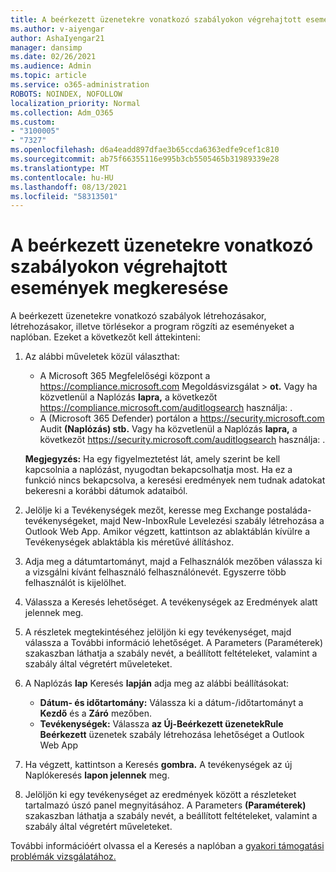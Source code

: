 ```yaml
---
title: A beérkezett üzenetekre vonatkozó szabályokon végrehajtott események megkeresése
ms.author: v-aiyengar
author: AshaIyengar21
manager: dansimp
ms.date: 02/26/2021
ms.audience: Admin
ms.topic: article
ms.service: o365-administration
ROBOTS: NOINDEX, NOFOLLOW
localization_priority: Normal
ms.collection: Adm_O365
ms.custom:
- "3100005"
- "7327"
ms.openlocfilehash: d6a4eadd897dfae3b65ccda6363edfe9cef1c810
ms.sourcegitcommit: ab75f66355116e995b3cb5505465b31989339e28
ms.translationtype: MT
ms.contentlocale: hu-HU
ms.lasthandoff: 08/13/2021
ms.locfileid: "58313501"
---
```

# <a name="find-events-performed-on-inbox-rules"></a>A beérkezett üzenetekre vonatkozó szabályokon végrehajtott események megkeresése

A beérkezett üzenetekre vonatkozó szabályok létrehozásakor, létrehozásakor, illetve törlésekor a program rögzíti az eseményeket a naplóban. Ezeket a következőt kell áttekinteni:

1. Az alábbi műveletek közül választhat:
   - A Microsoft 365 Megfelelőségi központ a <https://compliance.microsoft.com> Megoldásvizsgálat  \> **ot.** Vagy ha közvetlenül a Naplózás **lapra,** a következőt <https://compliance.microsoft.com/auditlogsearch> használja: .
   - A (Microsoft 365 Defender) portálon a <https://security.microsoft.com> Audit **(Naplózás) stb.** Vagy ha közvetlenül a Naplózás **lapra,** a következőt <https://security.microsoft.com/auditlogsearch> használja: .

    **Megjegyzés:** Ha egy figyelmeztetést lát, amely szerint be kell kapcsolnia a naplózást, nyugodtan bekapcsolhatja most. Ha ez a funkció nincs bekapcsolva, a keresési eredmények nem tudnak adatokat bekeresni a korábbi dátumok adataiból.
1. Jelölje ki a Tevékenységek mezőt, keresse meg Exchange postaláda-tevékenységeket, majd New-InboxRule Levelezési szabály létrehozása a Outlook Web App. Amikor végzett, kattintson az ablaktáblán kívülre a Tevékenységek ablaktábla kis méretűvé állításhoz.
1. Adja meg a dátumtartományt, majd a Felhasználók mezőben válassza ki a vizsgálni kívánt felhasználó felhasználónevét. Egyszerre több felhasználót is kijelölhet.
1. Válassza a Keresés lehetőséget. A tevékenységek az Eredmények alatt jelennek meg.
1. A részletek megtekintéséhez jelöljön ki egy tevékenységet, majd válassza a További információ lehetőséget. A Parameters (Paraméterek) szakaszban láthatja a szabály nevét, a beállított feltételeket, valamint a szabály által végretért műveleteket.

2. A Naplózás **lap** Keresés **lapján** adja meg az alábbi beállításokat:
   - **Dátum- és időtartomány:** Válassza ki a dátum-/időtartományt a **Kezdő** és a **Záró** mezőben.
   - **Tevékenységek:** Válassza **az Új-Beérkezett üzenetekRule Beérkezett** üzenetek szabály létrehozása lehetőséget a Outlook Web App

3. Ha végzett, kattintson a Keresés **gombra.** A tevékenységek az új Naplókeresés **lapon jelennek** meg.

4. Jelöljön ki egy tevékenységet az eredmények között a részleteket tartalmazó úszó panel megnyitásához. A Parameters **(Paraméterek)** szakaszban láthatja a szabály nevét, a beállított feltételeket, valamint a szabály által végretért műveleteket.

További információért olvassa el a Keresés a naplóban a [gyakori támogatási problémák vizsgálatához.](https://docs.microsoft.com/microsoft-365/compliance/auditing-troubleshooting-scenarios)
